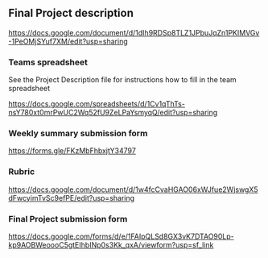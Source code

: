 Final Project description
-------------------------

https://docs.google.com/document/d/1dIh9RDSp8TLZ1JPbuJqZn1PKIMVGv-1PeOMjSYuf7XM/edit?usp=sharing

### Teams spreadsheet 

See the Project Description file for instructions how to fill in the team
spreadsheet

https://docs.google.com/spreadsheets/d/1Cv1qThTs-nsY780xt0mrPwUC2Wq52fU9ZeLPaYsmyqQ/edit?usp=sharing

### Weekly summary submission form

https://forms.gle/FKzMbFhbxjtY34797

### Rubric

https://docs.google.com/document/d/1w4fcCvaHGAO06xWJfue2WjswgX5dFwcyimTvSc9efPE/edit?usp=sharing

### Final Project submission form

https://docs.google.com/forms/d/e/1FAIpQLSd8GX3vK7DTAO90Lp-kp9AOBWeoooC5gtEIhbINp0s3Kk_qxA/viewform?usp=sf_link
